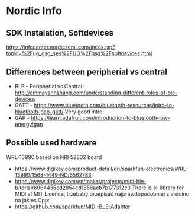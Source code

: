 # Nordic Info #
## SDK Instalation, Softdevices ##
https://infocenter.nordicsemi.com/index.jsp?topic=%2Fug_gsg_ses%2FUG%2Fgsg%2Fsoftdevices.html

## Differences between peripherial vs central ##

* BLE - Peripherial vs Central : http://emmayannzhang.com/understanding-different-roles-of-ble-devices/
* GATT - https://www.bluetooth.com/bluetooth-resources/intro-to-bluetooth-gap-gatt/
Very good intro:
* GAP - https://learn.adafruit.com/introduction-to-bluetooth-low-energy/gap 

## Possible used hardware ##

WRL-13990 based on NRF52832 board
* https://www.digikey.com/product-detail/en/sparkfun-electronics/WRL-13990/1568-1449-ND/6562783
* https://www.digikey.com/en/maker/projects/midi-ble-tutorial/6964435cd2854ed1856aeb7b177312c3
There is all library for MIDI at MIT Licence, trzebaby przepisać najprawdopodobniej z arduino na jakieś Cpp:
* https://github.com/sparkfun/MIDI-BLE-Adapter 